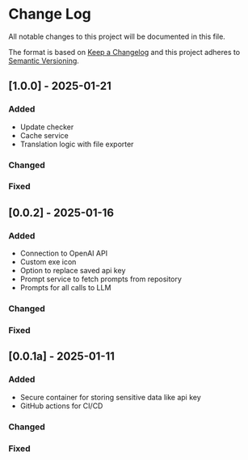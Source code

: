 
# Change Log
All notable changes to this project will be documented in this file.

The format is based on [Keep a Changelog](http://keepachangelog.com/)
and this project adheres to [Semantic Versioning](http://semver.org/).

## [1.0.0] - 2025-01-21

### Added
- Update checker
- Cache service
- Translation logic with file exporter

### Changed

### Fixed

## [0.0.2] - 2025-01-16

### Added
- Connection to OpenAI API
- Custom exe icon
- Option to replace saved api key
- Prompt service to fetch prompts from repository
- Prompts for all calls to LLM

### Changed

### Fixed

## [0.0.1a] - 2025-01-11

### Added

- Secure container for storing sensitive data like api key
- GitHub actions for CI/CD

### Changed

### Fixed
